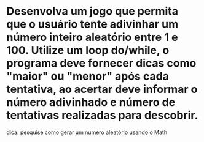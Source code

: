 # Desenvolva um jogo que permita que o usuário tente adivinhar um número inteiro aleatório entre 1 e 100. Utilize um loop do/while, o programa deve fornecer dicas como "maior" ou "menor" após cada tentativa, ao acertar deve informar o número adivinhado e número de tentativas realizadas para descobrir.
dica: pesquise como gerar um numero aleatório usando o Math